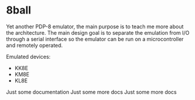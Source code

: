 8ball
=====

Yet another PDP-8 emulator, the main purpose is to 
teach me more about the architecture. The main design 
goal is to separate the emulation from I/O through a 
serial interface so the emulator can be run on a 
microcontroller and remotely operated.

Emulated devices:
* KK8E
* KM8E
* KL8E

Just some documentation
Just some more docs
Just some more docs
